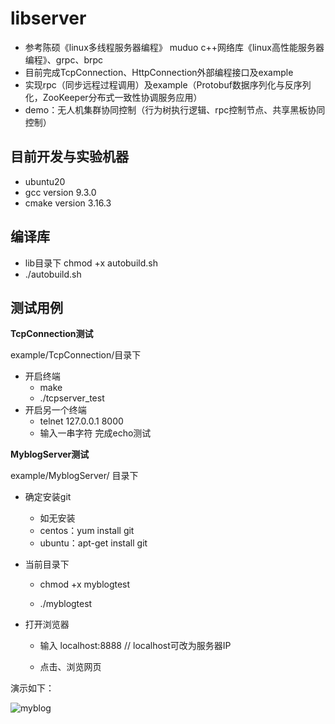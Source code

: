 # libserver

- 参考陈硕《linux多线程服务器编程》 muduo c++网络库《linux高性能服务器编程》、grpc、brpc
- 目前完成TcpConnection、HttpConnection外部编程接口及example
- 实现rpc（同步远程过程调用）及example（Protobuf数据序列化与反序列化，ZooKeeper分布式一致性协调服务应用）
- demo：无人机集群协同控制（行为树执行逻辑、rpc控制节点、共享黑板协同控制）

## 目前开发与实验机器

- ubuntu20
- gcc version 9.3.0
- cmake version 3.16.3

## 编译库

- lib目录下  chmod +x  autobuild.sh 
- ./autobuild.sh 

## 测试用例

**TcpConnection测试**

example/TcpConnection/目录下  

- 开启终端
  - make
  - ./tcpserver_test
- 开启另一个终端
  - telnet 127.0.0.1 8000
  - 输入一串字符  完成echo测试

**MyblogServer测试**

example/MyblogServer/ 目录下

- 确定安装git
  - 如无安装 
  - centos：yum install git
  - ubuntu：apt-get install git

- 当前目录下

  - chmod +x myblogtest

  - ./myblogtest

- 打开浏览器

  - 输入 localhost:8888    // localhost可改为服务器IP

  - 点击、浏览网页

演示如下：

![myblog](images/myblog.gif)

